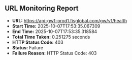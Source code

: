 ## URL Monitoring Report

- **URL:** https://api-gw1-prod1.fisglobal.com/gw/v1/health
- **Start Time:** 2025-10-07T17:53:35.067309
- **End Time:** 2025-10-07T17:53:35.318584
- **Total Time Taken:** 0.251275 seconds
- **HTTP Status Code:** 403
- **Status:** Failure
- **Failure Reason:** HTTP Status Code: 403

